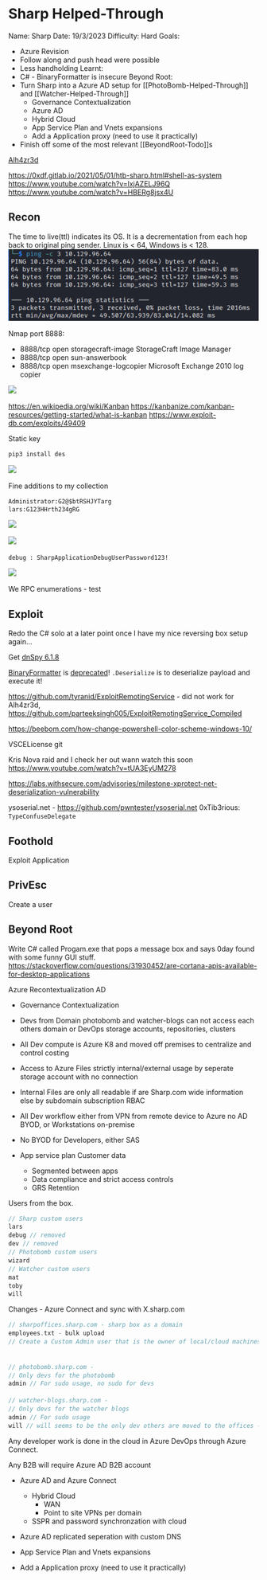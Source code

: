 # Sharp Helped-Through

Name: Sharp
Date:  19/3/2023
Difficulty:  Hard
Goals:  
- Azure Revision 
- Follow along and push head were possible
- Less handholding 
Learnt:
- C\#  - BinaryFormatter is insecure 
Beyond Root:
- Turn Sharp into a Azure AD setup for [[PhotoBomb-Helped-Through]] and [[Watcher-Helped-Through]]
	- Governance Contextualization
	- Azure AD
	- Hybrid Cloud
	- App Service Plan and Vnets expansions
	- Add a Application proxy (need to use it practically)
- Finish off some of the most relevant [[BeyondRoot-Todo]]s

[Alh4zr3d](https://www.twitch.tv/alh4zr3d)

https://0xdf.gitlab.io/2021/05/01/htb-sharp.html#shell-as-system
https://www.youtube.com/watch?v=lxjAZELJ96Q
https://www.youtube.com/watch?v=HBERg8jsx4U

## Recon

The time to live(ttl) indicates its OS. It is a decrementation from each hop back to original ping sender. Linux is < 64, Windows is < 128.
![ping](Screenshots/ping.png)

Nmap port 8888:
- 8888/tcp open  storagecraft-image StorageCraft Image Manager
- 8888/tcp open  sun-answerbook
- 8888/tcp open  msexchange-logcopier Microsoft Exchange 2010 log copier

![](smbkaban.png)

https://en.wikipedia.org/wiki/Kanban
https://kanbanize.com/kanban-resources/getting-started/what-is-kanban
https://www.exploit-db.com/exploits/49409

Static key 

```bash
pip3 install des
```

![](goodpyscript.png)

Fine additions to my collection
```
Administrator:G2@$btRSHJYTarg
lars:G123HHrth234gRG
```

![](cmepasswordchecking.png)

![](sharesandipcfortheridbrute.png)


`debug : SharpApplicationDebugUserPassword123!` 

![](debugcreds.png)

We RPC enumerations - test

## Exploit


Redo the C\# solo at a later point once I have my nice reversing box setup again... 

Get [dnSpy 6.1.8](https://github.com/dnSpy/dnSpy/releases)

[BinaryFormatter](https://learn.microsoft.com/en-us/dotnet/api/system.runtime.serialization.formatters.binary.binaryformatter?view=net-7.0) is [deprecated](https://learn.microsoft.com/en-us/dotnet/standard/serialization/binaryformatter-security-guide)! `.Deserialize` is to deserialize payload and execute it!

https://github.com/tyranid/ExploitRemotingService - did not work for Alh4zr3d, https://github.com/parteeksingh005/ExploitRemotingService_Compiled

https://beebom.com/how-change-powershell-color-scheme-windows-10/

VSCELicense git



Kris Nova raid and I check her out wann watch this soon
https://www.youtube.com/watch?v=tUA3EyUM278

https://labs.withsecure.com/advisories/milestone-xprotect-net-deserialization-vulnerability

ysoserial.net - https://github.com/pwntester/ysoserial.net
0xTib3rious: `TypeConfuseDelegate`



## Foothold

Exploit Application

## PrivEsc

Create a user

## Beyond Root

Write  C\# called Progam.exe that pops a message box and says 0day found with some funny GUI stuff.
https://stackoverflow.com/questions/31930452/are-cortana-apis-available-for-desktop-applications

Azure Recontextualization AD 

- Governance Contextualization

- Devs from Domain photobomb and watcher-blogs can not access each others domain or DevOps storage accounts, repositories, clusters
- All Dev compute is Azure K8 and moved off premises to centralize and control costing 
- Access to Azure Files strictly internal/external usage by seperate storage account with no connection
- Internal Files are only all readable if are Sharp.com wide information else by subdomain subscription RBAC
- All Dev workflow either from VPN from remote device to Azure no AD BYOD, or Workstations on-premise 
- No BYOD for Developers, either SAS 

- App service plan Customer data
	- Segmented between apps
	- Data compliance and strict access controls
	- GRS Retention   

Users from the box.
```c
// Sharp custom users
lars
debug // removed
dev // removed
// Photobomb custom users
wizard
// Watcher custom users
mat
toby
will
```

Changes - Azure Connect and sync with X.sharp.com
```c
// sharpoffices.sharp.com - sharp box as a domain
employees.txt - bulk upload
// Create a Custom Admin user that is the owner of local/cloud machines of non technical users - easier for monitor anti-patterns also for honeypotting the non technical users 


// photobomb.sharp.com - 
// Only devs for the photobomb
admin // For sudo usage, no sudo for devs

// watcher-blogs.sharp.com - 
// Only devs for the watcher blogs 
admin // For sudo usage
will // will seems to be the only dev others are moved to the offices - no sudo

```
Any developer work is done in the cloud in Azure DevOps through Azure Connect.

Any B2B will require Azure AD B2B account

- Azure AD and Azure Connect
	- Hybrid Cloud
		- WAN
		- Point to site VPNs per domain 
	- SSPR and password synchronzation with cloud
- Azure AD replicated seperation with custom DNS 

- App Service Plan and Vnets expansions
- Add a Application proxy (need to use it practically)